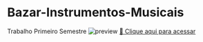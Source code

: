 # Bazar-Instrumentos-Musicais
Trabalho Primeiro Semestre
![preview](./github/preview.png)
[🔗 Clique aqui para acessar](https://raynnerz.github.io/Bazar-Instrumentos-Musicais/)
